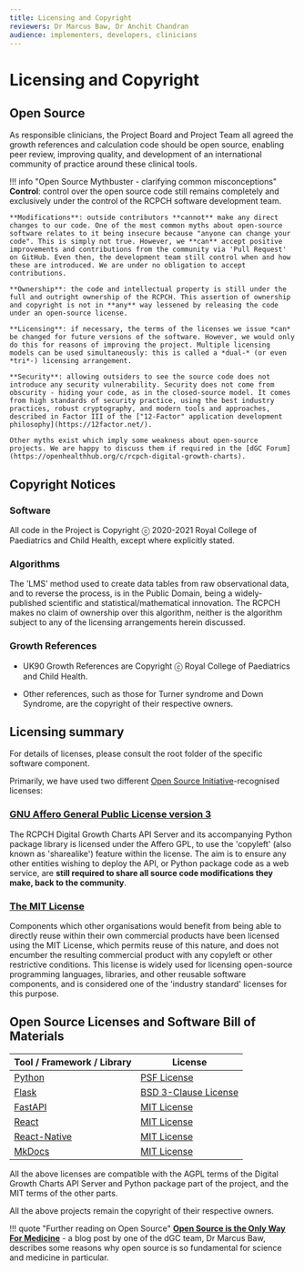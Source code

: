 ```yaml
---
title: Licensing and Copyright
reviewers: Dr Marcus Baw, Dr Anchit Chandran
audience: implementers, developers, clinicians
---
```


# Licensing and Copyright

## Open Source

As responsible clinicians, the Project Board and Project Team all agreed the growth references and calculation code should be open source, enabling peer review, improving quality, and development of an international community of practice around these clinical tools.

!!! info "Open Source Mythbuster - clarifying common misconceptions"
    **Control**: control over the open source code still remains completely and exclusively under the control of the RCPCH software development team.

    **Modifications**: outside contributors **cannot** make any direct changes to our code. One of the most common myths about open-source software relates to it being insecure because "anyone can change your code". This is simply not true. However, we **can** accept positive improvements and contributions from the community via 'Pull Request' on GitHub. Even then, the development team still control when and how these are introduced. We are under no obligation to accept contributions.

    **Ownership**: the code and intellectual property is still under the full and outright ownership of the RCPCH. This assertion of ownership and copyright is not in **any** way lessened by releasing the code under an open-source license.

    **Licensing**: if necessary, the terms of the licenses we issue *can* be changed for future versions of the software. However, we would only do this for reasons of improving the project. Multiple licensing models can be used simultaneously: this is called a *dual-* (or even *tri*-) licensing arrangement.

    **Security**: allowing outsiders to see the source code does not introduce any security vulnerability. Security does not come from obscurity - hiding your code, as in the closed-source model. It comes from high standards of security practice, using the best industry practices, robust cryptography, and modern tools and approaches, described in Factor III of the ["12-Factor" application development philosophy](https://12factor.net/).

    Other myths exist which imply some weakness about open-source projects. We are happy to discuss them if required in the [dGC Forum](https://openhealthhub.org/c/rcpch-digital-growth-charts).

## Copyright Notices

### Software

All code in the Project is Copyright ⓒ 2020-2021 Royal College of Paediatrics and Child Health, except where explicitly stated.

### Algorithms

The 'LMS' method used to create data tables from raw observational data, and to reverse the process, is in the Public Domain, being a widely-published scientific and statistical/mathematical innovation. The RCPCH makes no claim of ownership over this algorithm, neither is the algorithm subject to any of the licensing arrangements herein discussed.

### Growth References

* UK90 Growth References are Copyright ⓒ Royal College of Paediatrics and Child Health.

* Other references, such as those for Turner syndrome and Down Syndrome, are the copyright of their respective owners.

## Licensing summary

For details of licenses, please consult the root folder of the specific software component.

Primarily, we have used two different [Open Source Initiative](https://opensource.org/)-recognised licenses:

### [GNU Affero General Public License version 3](https://opensource.org/licenses/AGPL-3.0)

The RCPCH Digital Growth Charts API Server and its accompanying Python package library is licensed under the Affero GPL, to use the 'copyleft' (also known as 'sharealike') feature within the license. The aim is to ensure any other entities wishing to deploy the API, or Python package code as a web service, are **still required to share all source code modifications they make, back to the community**.

### [The MIT License](https://opensource.org/licenses/MIT)

Components which other organisations would benefit from being able to directly reuse within their own commercial products have been licensed using the MIT License, which permits reuse of this nature, and does not encumber the resulting commercial product with any copyleft or other restrictive conditions. This license is widely used for licensing open-source programming languages, libraries, and other reusable software components, and is considered one of the 'industry standard' licenses for this purpose.

## Open Source Licenses and Software Bill of Materials

| Tool / Framework / Library                                                       | License                                                                     |
| -------------------------------------------------------------------------------- | --------------------------------------------------------------------------- |
| [Python](https://github.com/python/cpython/blob/master/LICENSE)                  | [PSF License](https://directory.fsf.org/wiki/License:Python-2.0.1)          |
| [Flask](https://github.com/opentracing-contrib/python-flask/blob/master/LICENSE) | [BSD 3-Clause License](https://directory.fsf.org/wiki/License:BSD-3-Clause) |
| [FastAPI](https://github.com/tiangolo/fastapi#license)                           | [MIT License](https://directory.fsf.org/wiki/License:Expat)                 |
| [React](https://github.com/facebook/react/blob/master/LICENSE)                   | [MIT License](https://directory.fsf.org/wiki/License:Expat)                 |
| [React-Native](https://github.com/facebook/react-native/blob/master/LICENSE)     | [MIT License](https://directory.fsf.org/wiki/License:Expat)                 |
| [MkDocs](https://github.com/squidfunk/mkdocs-material/blob/master/LICENSE)       | [MIT License](https://directory.fsf.org/wiki/License:Expat)                 |

All the above licenses are compatible with the AGPL terms of the Digital Growth Charts API Server and Python package part of the project, and the MIT terms of the other parts.

All the above projects remain the copyright of their respective owners.

!!! quote "Further reading on Open Source"
    **[Open Source is the Only Way For Medicine](https://medium.com/@marcus_baw/open-source-is-the-only-way-for-medicine-9e698de0447e)** - a blog post by one of the dGC team, Dr Marcus Baw, describes some reasons why open source is so fundamental for science and medicine in particular.
